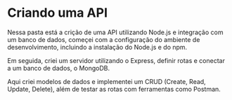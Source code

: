 # Criando uma API 

Nessa pasta está a crição de uma API utilizando Node.js e integração com um banco de dados, começei com a configuração do ambiente de desenvolvimento, incluindo a instalação do Node.js e do npm.  

Em seguida, criei um servidor utilizando o Express, definir rotas e conectar a um banco de dados, o MongoDB.

Aqui criei modelos de dados e implementei um CRUD (Create, Read, Update, Delete), além de testar as rotas com ferramentas como Postman. 
